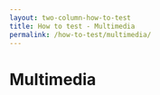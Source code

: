 ```yaml
---
layout: two-column-how-to-test
title: How to test - Multimedia
permalink: /how-to-test/multimedia/
---
```


# Multimedia
